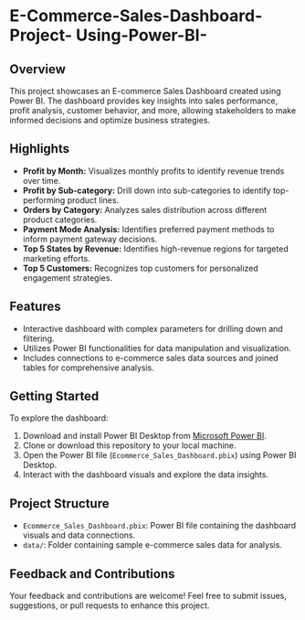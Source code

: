 # E-Commerce-Sales-Dashboard-Project- Using-Power-BI-

## Overview
This project showcases an E-commerce Sales Dashboard created using Power BI. The dashboard provides key insights into sales performance, profit analysis, customer behavior, and more, allowing stakeholders to make informed decisions and optimize business strategies.

## Highlights
- **Profit by Month:** Visualizes monthly profits to identify revenue trends over time.
- **Profit by Sub-category:** Drill down into sub-categories to identify top-performing product lines.
- **Orders by Category:** Analyzes sales distribution across different product categories.
- **Payment Mode Analysis:** Identifies preferred payment methods to inform payment gateway decisions.
- **Top 5 States by Revenue:** Identifies high-revenue regions for targeted marketing efforts.
- **Top 5 Customers:** Recognizes top customers for personalized engagement strategies.

## Features
- Interactive dashboard with complex parameters for drilling down and filtering.
- Utilizes Power BI functionalities for data manipulation and visualization.
- Includes connections to e-commerce sales data sources and joined tables for comprehensive analysis.

## Getting Started
To explore the dashboard:
1. Download and install Power BI Desktop from [Microsoft Power BI](https://powerbi.microsoft.com/).
2. Clone or download this repository to your local machine.
3. Open the Power BI file (`Ecommerce_Sales_Dashboard.pbix`) using Power BI Desktop.
4. Interact with the dashboard visuals and explore the data insights.

## Project Structure
- `Ecommerce_Sales_Dashboard.pbix`: Power BI file containing the dashboard visuals and data connections.
- `data/`: Folder containing sample e-commerce sales data for analysis.

## Feedback and Contributions
Your feedback and contributions are welcome! Feel free to submit issues, suggestions, or pull requests to enhance this project.


